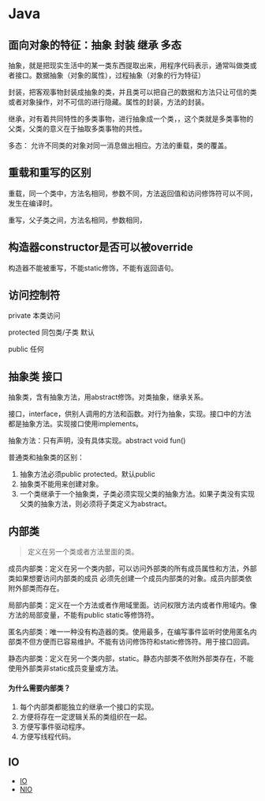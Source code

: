 # Java 

## 面向对象的特征：抽象 封装 继承 多态

抽象，就是把现实生活中的某一类东西提取出来，用程序代码表示，通常叫做类或者接口。数据抽象（对象的属性），过程抽象（对象的行为特征）

封装，把客观事物封装成抽象的类，并且类可以把自己的数据和方法只让可信的类或者对象操作，对不可信的进行隐藏。属性的封装，方法的封装。

继承，对有着共同特性的多类事物，进行抽象成一个类，，这个类就是多类事物的父类，父类的意义在于抽取多类事物的共性。

多态： 允许不同类的对象对同一消息做出相应。方法的重载，类的覆盖。

## 重载和重写的区别

重载，同一个类中，方法名相同，参数不同，方法返回值和访问修饰符可以不同，发生在编译时。

重写，父子类之间，方法名相同，参数相同，

## 构造器constructor是否可以被override

构造器不能被重写，不能static修饰，不能有返回语句。

## 访问控制符

private  本类访问

protected 同包类/子类 默认

public  任何

## 抽象类  接口

抽象类，含有抽象方法，用abstract修饰。对类抽象，继承关系。

接口，interface，供别人调用的方法和函数。对行为抽象，实现。接口中的方法都是抽象方法。实现接口使用implements。
   
抽象方法：只有声明，没有具体实现。abstract void fun()
   
普通类和抽象类的区别：
   1. 抽象方法必须public protected。默认public
   2. 抽象类不能用来创建对象。
   3. 一个类继承于一个抽象类，子类必须实现父类的抽象方法。如果子类没有实现父类的抽象方法，则必须将子类定义为abstract。

## 内部类
> 定义在另一个类或者方法里面的类。

成员内部类：定义在另一个类内部，可以访问外部类的所有成员属性和方法，外部类如果想要访问内部类的成员 必须先创建一个成员内部类的对象。成员内部类依附外部类而存在。

局部内部类：定义在一个方法或者作用域里面。访问权限方法内或者作用域内。像方法的局部变量，不能有public static等修饰符。

匿名内部类：唯一一种没有构造器的类。使用最多，在编写事件监听时使用匿名内部类不但方便而已容易维护。不能有访问修饰符和static修饰符。用于接口回调。

静态内部类：定义在另一个类内部，static。静态内部类不依附外部类存在，不能使用外部类非static成员变量或方法。


#### 为什么需要内部类？
1. 每个内部类都能独立的继承一个接口的实现。
2. 方便将存在一定逻辑关系的类组织在一起。
3. 方便写事件驱动程序。
4. 方便写线程代码。

## IO 
- [IO](./IO/IO.md)   
- [NIO](./IO/NIO.md) 

